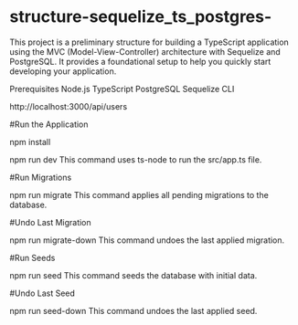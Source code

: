 # structure-sequelize_ts_postgres-
This project is a preliminary structure for building a TypeScript application using the MVC (Model-View-Controller) architecture with Sequelize and PostgreSQL. It provides a foundational setup to help you quickly start developing your application.

Prerequisites
Node.js
TypeScript
PostgreSQL
Sequelize CLI


 http://localhost:3000/api/users

#Run the Application

npm install

npm run dev
This command uses ts-node to run the src/app.ts file.

#Run Migrations


npm run migrate
This command applies all pending migrations to the database.

#Undo Last Migration


npm run migrate-down
This command undoes the last applied migration.

#Run Seeds


npm run seed
This command seeds the database with initial data.

#Undo Last Seed

npm run seed-down
This command undoes the last applied seed.